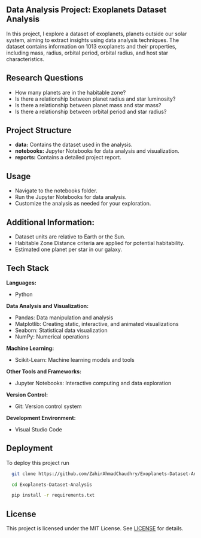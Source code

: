 
## Data Analysis Project: Exoplanets Dataset Analysis 

In this project, I explore a dataset of exoplanets, planets outside our solar system, aiming to extract insights using data analysis techniques. The dataset contains information on 1013 exoplanets and their properties, including mass, radius, orbital period, orbital radius, and host star characteristics.


##  Research Questions

- How many planets are in the habitable zone?
- Is there a relationship between planet radius and star luminosity?
- Is there a relationship between planet mass and star mass?
- Is there a relationship between orbital period and star radius?

##  Project Structure

- **data:** Contains the dataset used in the analysis.
- **notebooks:** Jupyter Notebooks for data analysis and visualization.
- **reports:** Contains a detailed project report.

##  Usage
- Navigate to the notebooks folder.
- Run the Jupyter Notebooks for data analysis.
- Customize the analysis as needed for your exploration.

##  Additional Information:

- Dataset units are relative to Earth or the Sun.
- Habitable Zone Distance criteria are applied for potential habitability.
- Estimated one planet per star in our galaxy.
## Tech Stack

 **Languages:**
- Python

 **Data Analysis and Visualization:**
- Pandas: Data manipulation and analysis
- Matplotlib: Creating static, interactive, and animated visualizations
- Seaborn: Statistical data visualization
- NumPy: Numerical operations

 **Machine Learning:**
- Scikit-Learn: Machine learning models and tools

 **Other Tools and Frameworks:**
- Jupyter Notebooks: Interactive computing and data exploration

 **Version Control:**
- Git: Version control system

 **Development Environment:**
- Visual Studio Code

##  Deployment

To deploy this project run

```bash
  git clone https://github.com/ZahirAhmadChaudhry/Exoplanets-Dataset-Analysis.git
```

```bash
  cd Exoplanets-Dataset-Analysis
```

```bash
  pip install -r requirements.txt
```
##  License
This project is licensed under the MIT License. See
[LICENSE](https://github.com/ZahirAhmadChaudhry/Exoplanets-Dataset-Analysis?tab=MIT-1-ov-file)
for details.
